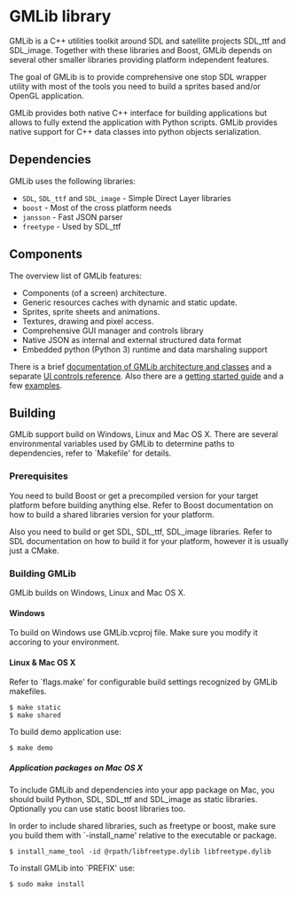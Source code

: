 # GMLib library

GMLib is a C++ utilities toolkit around SDL and satellite projects 
SDL_ttf and SDL_image. Together with these libraries and Boost, GMLib depends on
several other smaller libraries providing platform independent features.

The goal of GMLib is to provide comprehensive one stop SDL wrapper utility
with most of the tools you need to build a sprites based and/or OpenGL application.

GMLib provides both native C++ interface for building applications but
allows to fully extend the application with Python scripts. GMLib provides
native support for C++ data classes into python objects serialization.

## Dependencies

GMLib uses the following libraries:

* `SDL`, `SDL_ttf` and `SDL_image` - Simple Direct Layer libraries
* `boost` - Most of the cross platform needs
* `jansson` - Fast JSON parser
* `freetype` - Used by SDL_ttf

## Components

The overview list of GMLib features:
* Components (of a screen) architecture.
* Generic resources caches with dynamic and static update.
* Sprites, sprite sheets and animations.
* Textures, drawing and pixel access.
* Comprehensive GUI manager and controls library
* Native JSON as internal and external structured data format
* Embedded python (Python 3) runtime and data marshaling support

There is a brief [documentation of GMLib architecture and classes](https://github.com/stan1y/gmlib/blob/master/Documentation.md) and a separate [UI controls reference](https://github.com/stan1y/gmlib/blob/master/GMUI_Reference.md). Also there are a [getting started guide](/) and a few [examples](/).

## Building

GMLib support build on Windows, Linux and Mac OS X. There are several environmental variables used by GMLib to determine paths to dependencies, refer to `Makefile' for details.

### Prerequisites

You need to build Boost or get a precompiled version for your target platform before building anything else. Refer to Boost documentation on how to build a shared libraries version for your platform.

Also you need to build or get SDL, SDL_ttf, SDL_image libraries. Refer to SDL documentation on how to build it for your platform, however it is usually just a CMake.

### Building GMLib

GMLib builds on Windows, Linux and Mac OS X.

#### Windows

To build on Windows use GMLib.vcproj file. Make sure you modify it accoring to your environment.

#### Linux & Mac OS X

Refer to `flags.make' for configurable build settings recognized by GMLib makefiles.

    $ make static
    $ make shared

To build demo application use:

	$ make demo

##### Application packages on Mac OS X

To include GMLib and dependencies into your app package on Mac, you should build Python, SDL, SDL_ttf and SDL_image as static libraries. Optionally you can use static boost libraries too.

In order to include shared libraries, such as freetype or boost, make sure you build them with `-install_name' relative to the executable or package.

	$ install_name_tool -id @rpath/libfreetype.dylib libfreetype.dylib

To install GMLib into `PREFIX' use:

    $ sudo make install
